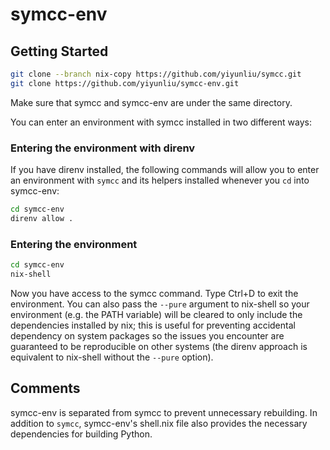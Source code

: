 # symcc-env
## Getting Started

```sh
git clone --branch nix-copy https://github.com/yiyunliu/symcc.git
git clone https://github.com/yiyunliu/symcc-env.git
```
Make sure that symcc and symcc-env are under the same directory.

You can enter an environment with symcc installed in two different ways:
### Entering the environment with direnv
If you have direnv installed, the following commands will allow you to enter an environment with `symcc` and its helpers installed whenever you `cd` into symcc-env:
```sh
cd symcc-env
direnv allow .
```
### Entering the environment 
```sh
cd symcc-env
nix-shell
```
Now you have access to the symcc command. Type Ctrl+D to exit the environment. You can also pass the `--pure` argument to nix-shell so your environment (e.g. the PATH variable) will be cleared to only include the dependencies installed by nix; this is useful for preventing accidental dependency on system packages so the issues you encounter are guaranteed to be reproducible on other systems (the direnv approach is equivalent to nix-shell without the `--pure` option).

## Comments
symcc-env is separated from symcc to prevent unnecessary rebuilding. In addition to `symcc`, symcc-env's shell.nix file also provides the necessary dependencies for building Python.
